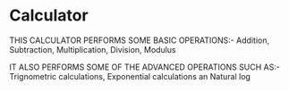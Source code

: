 # Calculator
THIS CALCULATOR PERFORMS SOME BASIC OPERATIONS:-
Addition, Subtraction, Multiplication, Division, Modulus

IT ALSO PERFORMS SOME OF THE ADVANCED OPERATIONS SUCH AS:-
Trignometric calculations, Exponential calculations an Natural log 
